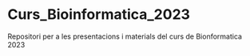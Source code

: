 # Curs_Bioinformatica_2023
Repositori per a les presentacions i materials del curs de Bionformatica 2023
